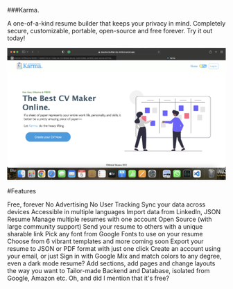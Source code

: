 ###Karma.

A one-of-a-kind resume builder that keeps your privacy in mind. Completely secure, customizable, portable, open-source and free forever. Try it out today!

<img src="./src/images/read.png">

#Features

Free, forever
No Advertising
No User Tracking
Sync your data across devices
Accessible in multiple languages
Import data from LinkedIn, JSON Resume
Manage multiple resumes with one account
Open Source (with large community support)
Send your resume to others with a unique sharable link
Pick any font from Google Fonts to use on your resume
Choose from 6 vibrant templates and more coming soon
Export your resume to JSON or PDF format with just one click
Create an account using your email, or just Sign in with Google
Mix and match colors to any degree, even a dark mode resume?
Add sections, add pages and change layouts the way you want to
Tailor-made Backend and Database, isolated from Google, Amazon etc.
Oh, and did I mention that it's free?

